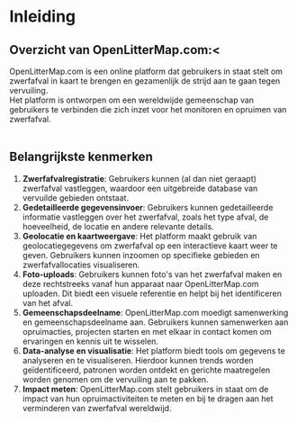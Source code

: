 # Inleiding

## Overzicht van OpenLitterMap.com:<
OpenLitterMap.com is een online platform dat gebruikers in staat stelt om zwerfafval in kaart te brengen en gezamenlijk de strijd aan te gaan tegen vervuiling. <br />
Het platform is ontworpen om een wereldwijde gemeenschap van gebruikers te verbinden die zich inzet voor het monitoren en opruimen van zwerfafval.<br />
<br />

## Belangrijkste kenmerken

1. **Zwerfafvalregistratie**: Gebruikers kunnen (al dan niet geraapt) zwerfafval vastleggen, waardoor een uitgebreide database van vervuilde gebieden ontstaat.
2. **Gedetailleerde gegevensinvoer**: Gebruikers kunnen gedetailleerde informatie vastleggen over het zwerfafval, zoals het type afval, de hoeveelheid, de locatie en andere relevante details.
3. **Geolocatie en kaartweergave**: Het platform maakt gebruik van geolocatiegegevens om zwerfafval op een interactieve kaart weer te geven. Gebruikers kunnen inzoomen op specifieke gebieden en zwerfafvallocaties visualiseren.
4. **Foto-uploads**: Gebruikers kunnen foto's van het zwerfafval maken en deze rechtstreeks vanaf hun apparaat naar OpenLitterMap.com uploaden. Dit biedt een visuele referentie en helpt bij het identificeren van het afval.
5. **Gemeenschapsdeelname**: OpenLitterMap.com moedigt samenwerking en gemeenschapsdeelname aan. Gebruikers kunnen samenwerken aan opruimacties, projecten starten en met elkaar in contact komen om ervaringen en kennis uit te wisselen.
6. **Data-analyse en visualisatie**: Het platform biedt tools om gegevens te analyseren en te visualiseren. Hierdoor kunnen trends worden geïdentificeerd, patronen worden ontdekt en gerichte maatregelen worden genomen om de vervuiling aan te pakken.
7. **Impact meten**: OpenLitterMap.com stelt gebruikers in staat om de impact van hun opruimactiviteiten te meten en bij te dragen aan het verminderen van zwerfafval wereldwijd.
